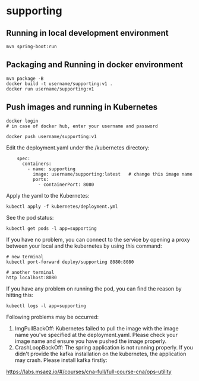 # supporting

## Running in local development environment

```
mvn spring-boot:run
```

## Packaging and Running in docker environment

```
mvn package -B
docker build -t username/supporting:v1 .
docker run username/supporting:v1
```

## Push images and running in Kubernetes

```
docker login 
# in case of docker hub, enter your username and password

docker push username/supporting:v1
```

Edit the deployment.yaml under the /kubernetes directory:
```
    spec:
      containers:
        - name: supporting
          image: username/supporting:latest   # change this image name
          ports:
            - containerPort: 8080

```

Apply the yaml to the Kubernetes:
```
kubectl apply -f kubernetes/deployment.yml
```

See the pod status:
```
kubectl get pods -l app=supporting
```

If you have no problem, you can connect to the service by opening a proxy between your local and the kubernetes by using this command:
```
# new terminal
kubectl port-forward deploy/supporting 8080:8080

# another terminal
http localhost:8080
```

If you have any problem on running the pod, you can find the reason by hitting this:
```
kubectl logs -l app=supporting
```

Following problems may be occurred:

1. ImgPullBackOff:  Kubernetes failed to pull the image with the image name you've specified at the deployment.yaml. Please check your image name and ensure you have pushed the image properly.
1. CrashLoopBackOff: The spring application is not running properly. If you didn't provide the kafka installation on the kubernetes, the application may crash. Please install kafka firstly:

https://labs.msaez.io/#/courses/cna-full/full-course-cna/ops-utility

